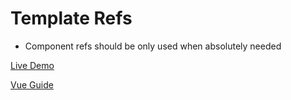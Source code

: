 # Template Refs

- Component refs should be only used when absolutely needed 



[Live Demo](http://localhost:3000/#/template-ref)

[Vue Guide](https://vuejs.org/guide/essentials/template-refs.html)
